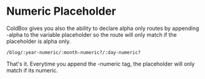# Numeric Placeholder

ColdBox gives you also the ability to declare alpha only routes by appending -alpha to the variable placeholder so the route will only match if the placeholder is alpha only.

`/blog/:year-numeric/:month-numeric?/:day-numeric?`

That's it. Everytime you append the -numeric tag, the placeholder will only match if its numeric.
